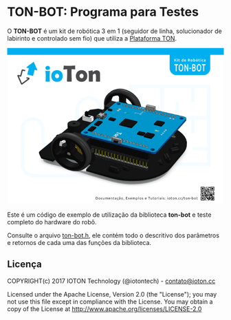 TON-BOT: Programa para Testes
=======================

O **TON-BOT** é um kit de robótica 3 em 1 (seguidor de linha, solucionador de labirinto e controlado sem fio) que utiliza a [Plataforma TON](https://ioton.cc/ton/).

[![ton-bot](https://github.com/iotontech/ton-bot_teste/raw/master/docs/ton-bot_3d.png)](https://ioton.cc/ton-bot/)

Este é um código de exemplo de utilização da biblioteca **ton-bot** e teste completo do hardware do robô.

Consulte o arquivo [ton-bot.h](https://github.com/iotontech/ton-bot_teste/blob/master/src/ton-bot.h), ele contém todo o descritivo dos parâmetros e retornos de cada uma das funções da biblioteca.

## Licença

COPYRIGHT(c) 2017 IOTON Technology (@iotontech) - contato@ioton.cc

Licensed under the Apache License, Version 2.0 (the "License"); you may not use this file except in compliance with the License. You may obtain a copy of the License at http://www.apache.org/licenses/LICENSE-2.0
